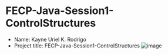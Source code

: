 # FECP-Java-Session1-ControlStructures

- Name: Kayne Uriel K. Rodrigo
- Project title: FECP-Java-Session1-ControlStructures
![image](https://github.com/user-attachments/assets/6f96d1da-9cbe-4852-9721-7f83d7643922)

